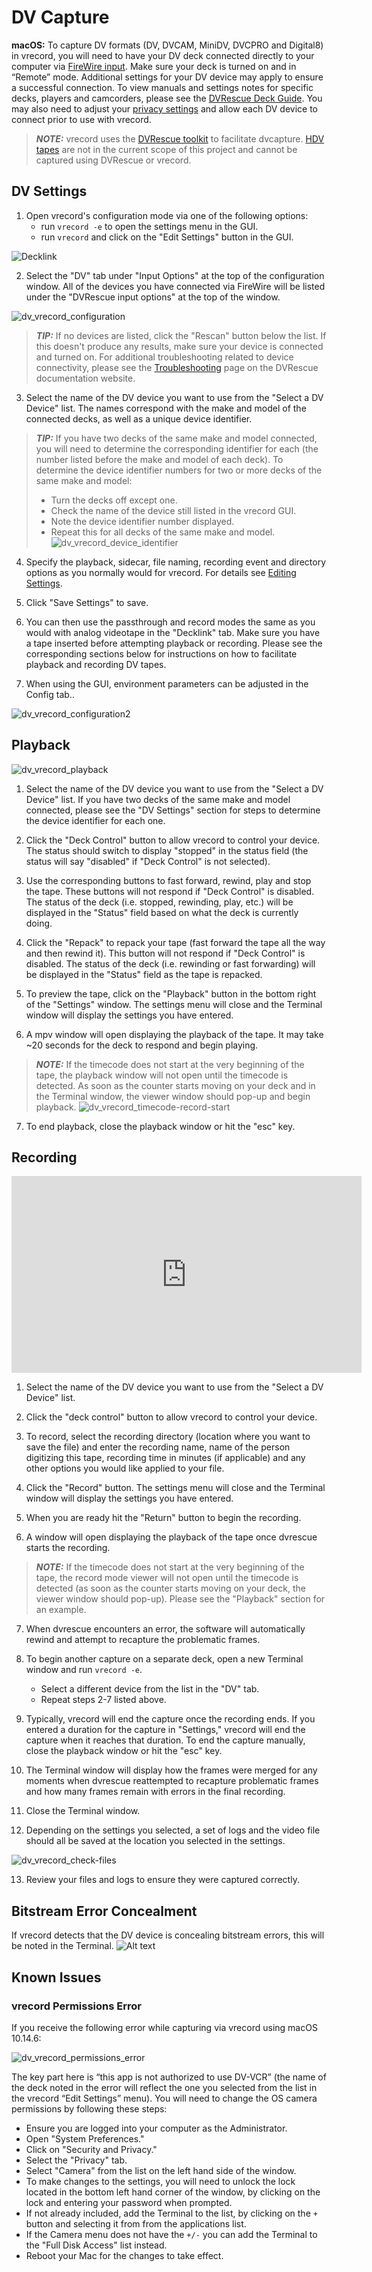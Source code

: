 # DV Capture

**macOS:** To capture DV formats (DV, DVCAM, MiniDV, DVCPRO and Digital8) in vrecord, you will need to have your DV deck connected directly to your computer via <a href="https://mipops.github.io/dvrescue/sections/dv_transfer_station.html" target="_blank">FireWire input</a>. Make sure your deck is turned on and in “Remote” mode. Additional settings for your DV device may apply to ensure a successful connection. To view manuals and settings notes for specific decks, players and camcorders, please see the <a href="https://mipops.github.io/dvrescue/sections/deck_guide.html" target="_blank">DVRescue Deck Guide</a>. You may also need to adjust your  <a href="https://mipops.github.io/dvrescue/sections/troubleshooting.html" target="_blank">privacy settings</a> and allow each DV device to connect prior to use with vrecord.

> **_NOTE:_** vrecord uses the <a href="https://github.com/mipops/dvrescue" target="_blank">DVRescue toolkit</a>  to facilitate dvcapture. <a href="https://github.com/mipops/dvrescue/issues/53" target="_blank">HDV tapes</a> are not in the current scope of this project and cannot be captured using DVRescue or vrecord.

## DV Settings

1. Open vrecord's configuration mode via one of the following options:
   - run `vrecord -e` to open the settings menu in the GUI.
   - run `vrecord` and click on the "Edit Settings" button in the GUI.

![Decklink](../dv_vrecord_decklink.jpg "DV Capture") 

2. Select the "DV" tab under "Input Options" at the top of the configuration window. All of the devices you have connected via FireWire will be listed under the "DVRescue input options" at the top of the window.

![dv_vrecord_configuration](../dv_vrecord_configuration.jpg)

> **_TIP:_** If no devices are listed, click the "Rescan" button below the list. If this doesn't produce any results, make sure your device is connected and turned on. For additional troubleshooting related to device connectivity, please see the <a href="https://mipops.github.io/dvrescue/sections/troubleshooting.html" target="_blank">Troubleshooting</a> page on the DVRescue documentation website.

3. Select the name of the DV device you want to use from the "Select a DV Device" list. The names correspond with the make and model of the connected decks, as well as a unique device identifier. 
> **_TIP:_** If you have two decks of the same make and model connected, you will need to determine the corresponding identifier for each (the number listed before the make and model of each deck). To determine the device identifier numbers for two or more decks of the same make and model:
> - Turn the decks off except one.
> - Check the name of the device still listed in the vrecord GUI.
> - Note the device identifier number displayed.
> - Repeat this for all decks of the same make and model.
> ![dv_vrecord_device_identifier](../dv_vrecord_device_identifier.jpg)


4. Specify the playback, sidecar, file naming, recording event and directory options as you normally would for vrecord. For details see [Editing Settings](Resources/Documentation/settings.md).

5. Click "Save Settings" to save.

6. You can then use the passthrough and record modes the same as you would with analog videotape in the "Decklink" tab. Make sure you have a tape inserted before attempting playback or recording. Please see the corresponding sections below for instructions on how to facilitate playback and recording DV tapes.

7. When using the GUI, environment parameters can be adjusted in the Config tab..

![dv_vrecord_configuration2](../dv_vrecord_configuration2.jpg)



## Playback

![dv_vrecord_playback](../dv_vrecord_playback.jpg)

1. Select the name of the DV device you want to use from the "Select a DV Device" list. If you have two decks of the same make and model connected, please see the "DV Settings" section for steps to determine the device identifier for each one.

2.  Click the "Deck Control" button to allow vrecord to control your device. The status should switch to display "stopped" in the status field (the status will say "disabled" if "Deck Control" is not selected). 

3.  Use the corresponding buttons to fast forward, rewind, play and stop the tape. These buttons will not respond if "Deck Control" is disabled. The status of the deck (i.e. stopped, rewinding, play, etc.) will be displayed in the "Status" field based on what the deck is currently doing.

4. Click the "Repack" to repack your tape (fast forward the tape all the way and then rewind it). This button will not respond if "Deck Control" is disabled. The status of the deck (i.e. rewinding or fast forwarding) will be displayed in the "Status" field as the tape is repacked.

5. To preview the tape, click on the "Playback" button in the bottom right of the "Settings" window. The settings menu will close and the Terminal window will display the settings you have entered.

6. A mpv window will open displaying the playback of the tape. It may take ~20 seconds for the deck to respond and begin playing.
> **_NOTE:_** If the timecode does not start at the very beginning of the tape, the playback window will not open until the timecode is detected. As soon as the counter starts moving on your deck and in the Terminal window, the viewer window should pop-up and begin playback. ![dv_vrecord_timecode-record-start](../dv_vrecord_timecode-record-start.gif)

7. To end playback, close the playback window or hit the "esc" key.


## Recording

<iframe width="560" height="315" src="https://www.youtube.com/embed/pmOeWWF8HPc?si=Cej8h2mH7cqEfTBT" title="YouTube video player" frameborder="0" allow="accelerometer; autoplay; clipboard-write; encrypted-media; gyroscope; picture-in-picture; web-share" referrerpolicy="strict-origin-when-cross-origin" allowfullscreen></iframe>

1. Select the name of the DV device you want to use from the "Select a DV Device" list.

2. Click the "deck control" button to allow vrecord to control your device.

3. To record, select the recording directory (location where you want to save the file) and enter the recording name, name of the person digitizing this tape, recording time in minutes (if applicable) and any other options you would like applied to your file.

4. Click the "Record" button. The settings menu will close and the Terminal window will display the settings you have entered.

5. When you are ready hit the "Return" button to begin the recording.

6. A window will open displaying the playback of the tape once dvrescue starts the recording. 
> **_NOTE:_** If the timecode does not start at the very beginning of the tape, the record mode viewer will not open until the timecode is detected (as soon as the counter starts moving on your deck, the viewer window should pop-up). Please see the "Playback" section for an example.

7. When dvrescue encounters an error, the software will automatically rewind and attempt to recapture the problematic frames.

8. To begin another capture on a separate deck, open a new Terminal window and run `vrecord -e`.
   - Select a different device from the list in the "DV" tab.
   - Repeat steps 2-7 listed above.  

9. Typically, vrecord will end the capture once the recording ends. If you entered a duration for the capture in "Settings," vrecord will end the capture when it reaches that duration. To end the capture manually, close the playback window or hit the "esc" key.

10. The Terminal window will display how the frames were merged for any moments when dvrescue reattempted to recapture problematic frames and how many frames remain with errors in the final recording. 

11. Close the Terminal window.

12. Depending on the settings you selected, a set of logs and the video file should all be saved at the location you selected in the settings.

![dv_vrecord_check-files](../dv_vrecord_check-files.jpg)


13. Review your files and logs to ensure they were captured correctly. 


## Bitstream Error Concealment
If vrecord detects that the DV device is concealing bitstream errors, this will be noted in the Terminal.
![Alt text](../dv_vrecord_bitstream_concealment.png "Detection of Bitstream Error Concealment")


## Known Issues

### vrecord Permissions Error
If you receive the following error while capturing via vrecord using macOS 10.14.6:

![dv_vrecord_permissions_error](../dv_vrecord_permissions_error.png)

The key part here is “this app is not authorized to use DV-VCR” (the name of the deck noted in the error will reflect the one you selected from the list in the vrecord “Edit Settings” menu). You will need to change the OS camera permissions by following these steps:
   - Ensure you are logged into your computer as the Administrator.
   - Open "System Preferences."
   - Click on "Security and Privacy."
   - Select the "Privacy" tab.
   - Select "Camera" from the list on the left hand side of the window.
   - To make changes to the settings, you will need to unlock the lock located in the bottom left hand corner of the window, by clicking on the lock and entering your password when prompted.
   - If not already included, add the Terminal to the list, by clicking on the `+` button and selecting it from from the applications list.
   - If the Camera menu does not have the `+/-` you can add the Terminal to the "Full Disk Access" list instead.
   - Reboot your Mac for the changes to take effect.
